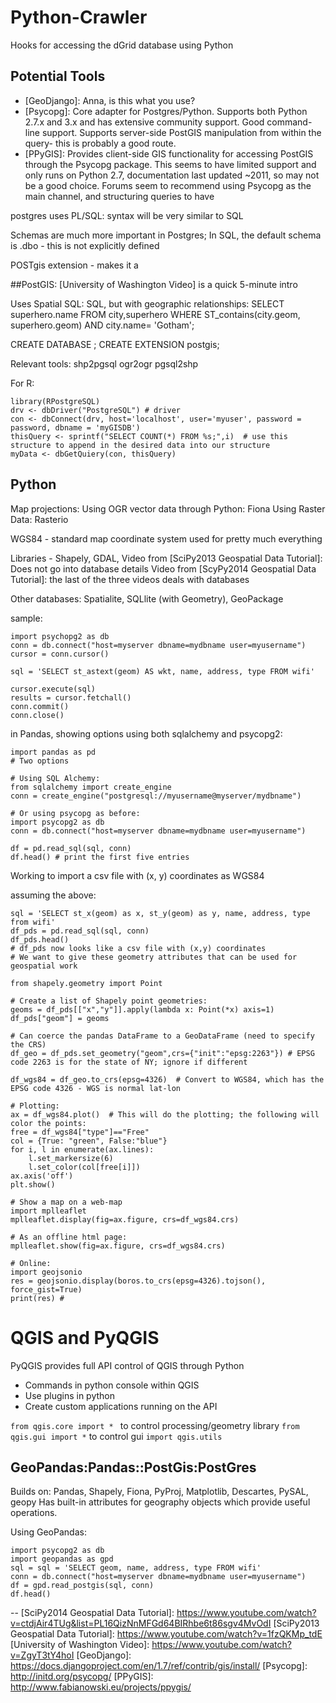 # Python-Crawler
Hooks for accessing the dGrid database using Python

## Potential Tools

  - [GeoDjango]: Anna, is this what you use?
  - [Psycopg]: Core adapter for Postgres/Python.  Supports both Python 2.7.x and 3.x and has extensive community support. Good command-line support.  Supports server-side PostGIS manipulation from within the query- this is probably a good route.
  - [PPyGIS]: Provides client-side GIS functionality for accessing PostGIS through the Psycopg package.  This seems to have limited support and only runs on Python 2.7, documentation last updated ~2011,  so may not be a good choice. Forums seem to recommend using Psycopg as the main channel, and structuring queries to have 

postgres uses PL/SQL: syntax will be very similar to SQL

Schemas are much more important in Postgres; In SQL, the default schema is .dbo - this is not explicitly defined


POSTgis extension - makes it a

##PostGIS:
[University of Washington Video] is a quick 5-minute intro

Uses Spatial SQL: SQL, but with geographic relationships:
SELECT superhero.name FROM city,superhero WHERE ST_contains(city.geom, superhero.geom) AND city.name= 'Gotham';

CREATE DATABASE <dbname>;
CREATE EXTENSION postgis;

Relevant tools:
shp2pgsql
ogr2ogr
pgsql2shp

For R:
```
library(RPostgreSQL)
drv <- dbDriver("PostgreSQL") # driver
con <- dbConnect(drv, host='localhost', user='myuser', password = password, dbname = 'myGISDB')
thisQuery <- sprintf("SELECT COUNT(*) FROM %s;",i)  # use this structure to append in the desired data into our structure
myData <- dbGetQuiery(con, thisQuery)
```

## Python
Map projections: 
Using OGR vector data through Python: Fiona
Using Raster Data: Rasterio

WGS84 - standard map coordinate system used for pretty much everything

Libraries - Shapely, GDAL,
Video from [SciPy2013 Geospatial Data Tutorial]: Does not go into database details
Video from [ScyPy2014 Geospatial Data Tutorial]: the last of the three videos deals with databases

Other databases:
Spatialite, SQLlite (with Geometry),  GeoPackage

sample:
```
import psychopg2 as db
conn = db.connect("host=myserver dbname=mydbname user=myusername")
cursor = conn.cursor()

sql = 'SELECT st_astext(geom) AS wkt, name, address, type FROM wifi'

cursor.execute(sql)
results = cursor.fetchall()
conn.commit()
conn.close()
```

in Pandas, showing options using both sqlalchemy and psycopg2:

```
import pandas as pd
# Two options 

# Using SQL Alchemy:
from sqlalchemy import create_engine
conn = create_engine("postgresql://myusername@myserver/mydbname")

# Or using psycopg as before:
import psycopg2 as db
conn = db.connect("host=myserver dbname=mydbname user=myusername")

df = pd.read_sql(sql, conn)
df.head() # print the first five entries
```
Working to import a csv file with (x, y) coordinates as WGS84

assuming the above:
```
sql = 'SELECT st_x(geom) as x, st_y(geom) as y, name, address, type from wifi'
df_pds = pd.read_sql(sql, conn)
df_pds.head()
# df_pds now looks like a csv file with (x,y) coordinates
# We want to give these geometry attributes that can be used for geospatial work

from shapely.geometry import Point

# Create a list of Shapely point geometries:
geoms = df_pds[["x","y"]].apply(lambda x: Point(*x) axis=1)
df_pds["geom"] = geoms

# Can coerce the pandas DataFrame to a GeoDataFrame (need to specify the CRS)
df_geo = df_pds.set_geometry("geom",crs={"init":"epsg:2263"}) # EPSG code 2263 is for the state of NY; ignore if different

df_wgs84 = df_geo.to_crs(epsg=4326)  # Convert to WGS84, which has the EPSG code 4326 - WGS is normal lat-lon

# Plotting:
ax = df_wgs84.plot()  # This will do the plotting; the following will color the points:
free = df_wgs84["type"]=="Free"
col = {True: "green", False:"blue"}
for i, l in enumerate(ax.lines):
    l.set_markersize(6)
    l.set_color(col[free[i]])
ax.axis('off')
plt.show()

# Show a map on a web-map
import mplleaflet
mplleaflet.display(fig=ax.figure, crs=df_wgs84.crs)

# As an offline html page:
mplleaflet.show(fig=ax.figure, crs=df_wgs84.crs)

# Online:
import geojsonio
res = geojsonio.display(boros.to_crs(epsg=4326).tojson(), force_gist=True)
print(res) # 
```

# QGIS and PyQGIS
PyQGIS provides full API control of QGIS through Python
  - Commands in python console within QGIS
  - Use plugins in python
  - Create custom applications running on the API

```from qgis.core import * ``` to control processing/geometry library
```from qgis.gui import *``` to control gui
```import qgis.utils```

## GeoPandas:Pandas::PostGis:PostGres

Builds on: Pandas, Shapely, Fiona, PyProj, Matplotlib, Descartes, PySAL, geopy
Has built-in attributes for geography objects which provide useful operations.

Using GeoPandas:
```
import psycopg2 as db
import geopandas as gpd
sql = sql = 'SELECT geom, name, address, type FROM wifi'
conn = db.connect("host=myserver dbname=mydbname user=myusername")
df = gpd.read_postgis(sql, conn)
df.head()

```

--
[SciPy2014 Geospatial Data Tutorial]: https://www.youtube.com/watch?v=ctdjAir4TUg&list=PL16QizNnMFGd64BIRhbe6t86sgv4MvOdI
[SciPy2013 Geospatial Data Tutorial]: https://www.youtube.com/watch?v=1fzQKMp_tdE
[University of Washington Video]: https://www.youtube.com/watch?v=ZgyT3tY4hoI 
[GeoDjango]: https://docs.djangoproject.com/en/1.7/ref/contrib/gis/install/
[Psycopg]: http://initd.org/psycopg/
[PPyGIS]: http://www.fabianowski.eu/projects/ppygis/

